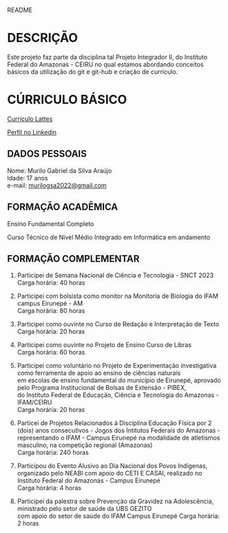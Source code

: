 README

# DESCRIÇÃO

Este projeto faz parte da disciplina tal Projeto Integrador II, do Instituto Federal do Amazonas - CEIRU no qual estamos abordando conceitos básicos da utilização do git e git-hub e criação de currículo.

# CÚRRICULO BÁSICO

[Currículo Lattes](http://lattes.cnpq.br/4472739782535691)

[Perfil no Linkedin](https://www.linkedin.com/in/murilo-gabriel-da-silva-ara%C3%BAjo-a7a8222bb)
## DADOS PESSOAIS

Nome: Murilo Gabriel da Silva Araújo\
Idade: 17 anos\
e-mail: murilogsa2022@gmail.com

## FORMAÇÃO ACADÊMICA

Ensino Fundamental Completo 

Curso Técnico de Nivel Médio Integrado em Informática em andamento 

## FORMAÇÃO COMPLEMENTAR

1. Participei de Semana Nacional de Ciência e Tecnologia - SNCT 2023\
   Carga horária: 40 horas
   
2. Participei com bolsista como monitor na Monitoria de Biologia do IFAM campus Eirunepé - AM\
   Carga horária: 80 horas

3. Participei como ouvinte no Curso de Redação e Interpretação de Texto\
   Carga horária: 20 horas

4. Participei como ouvinte no Projeto de Ensino Curso de Libras\
   Carga horária: 60 horas

5. Participei como voluntário no Projeto de Experimentação investigativa como ferramenta de apoio ao ensino de ciências naturais\
   em escolas de ensino fundamental do município de Eirunepé, aprovado pelo Programa Institucional de Bolsas de Extensão - PIBEX,\
   do Instituto Federal de Educação, Ciência e Tecnologia do Amazonas - IFAM/CEIRU\
   Carga horária: 20 horas
   
6. Particei de Projetos Relacionados à Disciplina Educação Física por 2 (dois) anos consecutivos - Jogos dos Intitutos Federais do Amazonas -\
   representando o IFAM - Campus Eirunepé na modalidade de atletismos masculino, na competição regional (Amazonas)\
   Carga horária: 240 horas

7. Participou do Evento Alusivo ao Dia Nacional dos Povos Indígenas, organizado pelo NEABI com apoio do CETI E CASAI, realizado no\
   Instituto Federal do Amazonas - Campus Eirunepé\
   Carga horária: 4 horas

8. Participei da palestra sobre Prevenção da Gravidez na Adolescência, ministrado pelo setor de saúde da UBS GEZITO\
   com apoio do setor de saúde do IFAM Campus Eirunepé
   Carga horária: 2 horas




